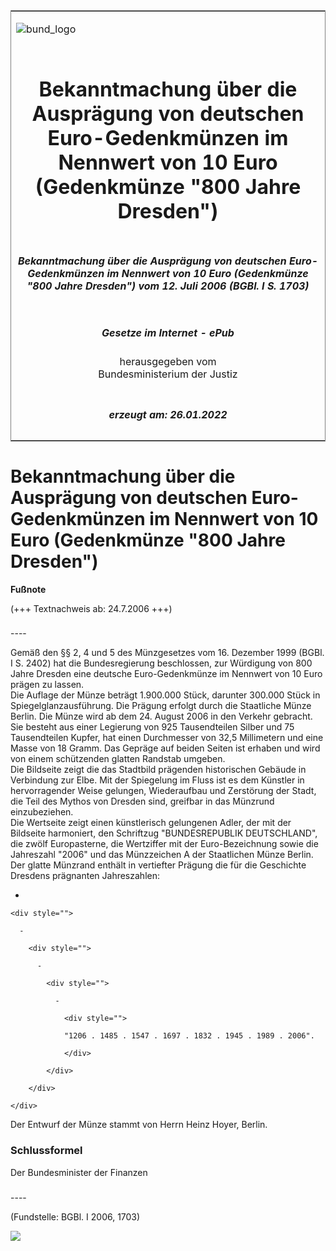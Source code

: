 <span id="DECKBLATT.html"></span>

<table border="0" frame="border" width="100%">

<tr valign="top">

<td align="left">

![bund\_logo](BfJ_2021_Web_de_de.gif)

</td>

<td align="right">

 

</td>

</tr>

<tr align="center" valign="middle">

<td colspan="2">

# Bekanntmachung über die Ausprägung von deutschen Euro-Gedenkmünzen im Nennwert von 10 Euro (Gedenkmünze "800 Jahre Dresden")

</td>

</tr>

<tr align="center" valign="middle">

<td colspan="2">

##### Bekanntmachung über die Ausprägung von deutschen Euro-Gedenkmünzen im Nennwert von 10 Euro (Gedenkmünze "800 Jahre Dresden") vom 12. Juli 2006 (BGBl. I S. 1703)

</td>

</tr>

<tr align="center" valign="middle">

<td colspan="2">

  
  

##### Gesetze im Internet - ePub  
  
herausgegeben vom  
Bundesministerium der Justiz

</td>

</tr>

<tr align="center" valign="bottom">

<td colspan="2">

  
  

##### erzeugt am: 26.01.2022

</td>

</tr>

</table>

<span id="BJNR170300006.html"></span>

# Bekanntmachung über die Ausprägung von deutschen Euro-Gedenkmünzen im Nennwert von 10 Euro (Gedenkmünze "800 Jahre Dresden")

<div>

  
**Fußnote**

<div class="jnhtml">

<div>

<div class="jurAbsatz">

(+++ Textnachweis ab: 24.7.2006 +++)

</div>

</div>

</div>

</div>

<span id="BJNR170300006BJNE000100000.html"></span>

###   
\----

<div>

<div class="jnhtml">

<div>

<div class="jurAbsatz">

Gemäß den §§ 2, 4 und 5 des Münzgesetzes vom 16. Dezember 1999 (BGBl. I
S. 2402) hat die Bundesregierung beschlossen, zur Würdigung von 800
Jahre Dresden eine deutsche Euro-Gedenkmünze im Nennwert von 10 Euro
prägen zu lassen.  
Die Auflage der Münze beträgt 1.900.000 Stück, darunter 300.000 Stück in
Spiegelglanzausführung. Die Prägung erfolgt durch die Staatliche Münze
Berlin. Die Münze wird ab dem 24. August 2006 in den Verkehr gebracht.
Sie besteht aus einer Legierung von 925 Tausendteilen Silber und 75
Tausendteilen Kupfer, hat einen Durchmesser von 32,5 Millimetern und
eine Masse von 18 Gramm. Das Gepräge auf beiden Seiten ist erhaben und
wird von einem schützenden glatten Randstab umgeben.  
Die Bildseite zeigt die das Stadtbild prägenden historischen Gebäude in
Verbindung zur Elbe. Mit der Spiegelung im Fluss ist es dem Künstler in
hervorragender Weise gelungen, Wiederaufbau und Zerstörung der Stadt,
die Teil des Mythos von Dresden sind, greifbar in das Münzrund
einzubeziehen.  
Die Wertseite zeigt einen künstlerisch gelungenen Adler, der mit der
Bildseite harmoniert, den Schriftzug "BUNDESREPUBLIK DEUTSCHLAND", die
zwölf Europasterne, die Wertziffer mit der Euro-Bezeichnung sowie die
Jahreszahl "2006" und das Münzzeichen A der Staatlichen Münze Berlin.  
Der glatte Münzrand enthält in vertiefter Prägung die für die Geschichte
Dresdens prägnanten Jahreszahlen:

  - 
    
    <div style="">
    
      - 
        
        <div style="">
        
          - 
            
            <div style="">
            
              - 
                
                <div style="">
                
                "1206 . 1485 . 1547 . 1697 . 1832 . 1945 . 1989 . 2006".
                
                </div>
            
            </div>
        
        </div>
    
    </div>

Der Entwurf der Münze stammt von Herrn Heinz Hoyer, Berlin.

</div>

</div>

</div>

</div>

<span id="BJNR170300006BJNE000200000.html"></span>

### Schlussformel  

<div>

<div class="jnhtml">

<div>

<div class="jurAbsatz">

Der Bundesminister der Finanzen

</div>

</div>

</div>

</div>

<span id="BJNR170300006BJNE000300000.html"></span>

###   
\----

<div>

<div class="jnhtml">

<div>

<div class="jurAbsatz">

<div class="kommentar_Fundstelle">

  
(Fundstelle: BGBl. I 2006, 1703)

</div>

  
  
![](bgbl1_2006_j1703_0010.jpeg)  
  

</div>

</div>

</div>

</div>

